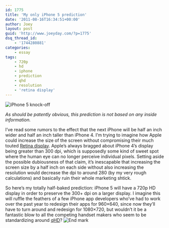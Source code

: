 ```yaml
---
id: 1775
title: 'My only iPhone 5 prediction'
date: '2011-08-16T16:34:51+00:00'
author: Joey
layout: post
guid: 'http://www.joeyday.com/?p=1775'
dsq_thread_id:
    - '1744280881'
categories:
    - essay
tags:
    - 720p
    - hd
    - iphone
    - prediction
    - qhd
    - resolution
    - 'retina display'
---
```


![](http://joeyday.com/wp-content/uploads/2011/08/iphone5knockoff-150x150.jpg "iPhone 5 knock-off")

*As should be patently obvious, this prediction is not based on any inside information.*

I’ve read some rumors to the effect that the next iPhone will be half an inch wider and half an inch taller than iPhone 4. I’m trying to imagine how Apple could increase the size of the screen without compromising their much touted [Retina display](http://en.wikipedia.org/wiki/IPhone_4#Display). Apple’s always bragged about iPhone 4’s display being greater than 300 dpi, which is supposedly some kind of sweet spot where the human eye can no longer perceive individual pixels. Setting aside the possible dubiousness of that claim, it’s inescapable that increasing the screen size by a half inch on each side without also increasing the resolution would decrease the dpi to around 280 (by my very rough calculations) and basically ruin their whole marketing shtick.

So here’s my totally half-baked prediction: iPhone 5 will have a 720p HD display in order to preserve the 300+ dpi on a larger display. I imagine this will ruffle the feathers of a few iPhone app developers who’ve had to work over the past year to redesign their apps for 960×640, since now they’ll have to turn around and redesign for 1080×720, but wouldn’t it be a fantastic blow to all the competing handset makers who seem to be standardizing around [qHD](http://en.wikipedia.org/wiki/QHD#qHD_.28960.C3.97540.29)? ![](http://joeyday.com/wp-content/uploads/2009/08/endmark.png "End mark")